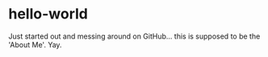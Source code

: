 # hello-world

Just started out and messing around on GitHub... this is supposed to be the 'About Me'.  Yay.
